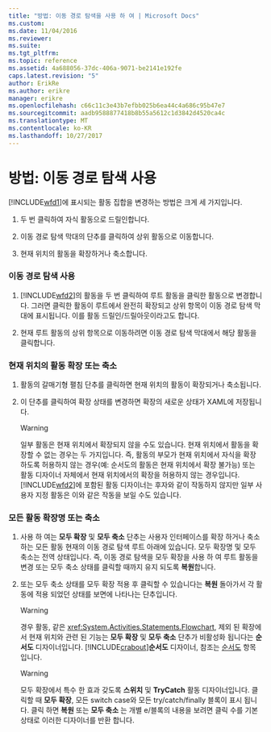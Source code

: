```yaml
---
title: "방법: 이동 경로 탐색을 사용 하 여 | Microsoft Docs"
ms.custom: 
ms.date: 11/04/2016
ms.reviewer: 
ms.suite: 
ms.tgt_pltfrm: 
ms.topic: reference
ms.assetid: 4a688056-37dc-406a-9071-be2141e192fe
caps.latest.revision: "5"
author: ErikRe
ms.author: erikre
manager: erikre
ms.openlocfilehash: c66c11c3e43b7efbb025b6ea44c4a686c95b47e7
ms.sourcegitcommit: aadb9588877418b8b55a5612c1d3842d4520ca4c
ms.translationtype: MT
ms.contentlocale: ko-KR
ms.lasthandoff: 10/27/2017
---
```

# <a name="how-to-use-breadcrumb-navigation"></a>방법: 이동 경로 탐색 사용
[!INCLUDE[wfd1](../workflow-designer/includes/wfd1_md.md)]에 표시되는 활동 집합을 변경하는 방법은 크게 세 가지입니다.  
  
1.  두 번 클릭하여 자식 활동으로 드릴인합니다.  
  
2.  이동 경로 탐색 막대의 단추를 클릭하여 상위 활동으로 이동합니다.  
  
3.  현재 위치의 활동을 확장하거나 축소합니다.  
  
### <a name="using-breadcrumb-navigation"></a>이동 경로 탐색 사용  
  
1.  [!INCLUDE[wfd2](../workflow-designer/includes/wfd2_md.md)]의 활동을 두 번 클릭하여 루트 활동을 클릭한 활동으로 변경합니다. 그러면 클릭한 활동이 루트에서 완전히 확장되고 상위 항목이 이동 경로 탐색 막대에 표시됩니다. 이를 활동 드릴인/드릴아웃이라고도 합니다.  
  
2.  현재 루트 활동의 상위 항목으로 이동하려면 이동 경로 탐색 막대에서 해당 활동을 클릭합니다.  
  
### <a name="expanding-or-collapsing-an-activity-in-place"></a>현재 위치의 활동 확장 또는 축소  
  
1.  활동의 갈매기형 펼침 단추를 클릭하면 현재 위치의 활동이 확장되거나 축소됩니다.  
  
2.  이 단추를 클릭하여 확장 상태를 변경하면 확장의 새로운 상태가 XAML에 저장됩니다.  
  
    > [!WARNING]
    >  일부 활동은 현재 위치에서 확장되지 않을 수도 있습니다. 현재 위치에서 활동을 확장할 수 없는 경우는 두 가지입니다. 즉, 활동의 부모가 현재 위치에서 자식을 확장하도록 허용하지 않는 경우(예: 순서도의 활동은 현재 위치에서 확장 불가능) 또는 활동 디자이너 자체에서 현재 위치에서의 확장을 허용하지 않는 경우입니다. [!INCLUDE[wfd2](../workflow-designer/includes/wfd2_md.md)]에 포함된 활동 디자이너는 후자와 같이 작동하지 않지만 일부 사용자 지정 활동은 이와 같은 작동을 보일 수도 있습니다.  
  
### <a name="expanding-all-or-collapsing-all-activities"></a>모든 활동 확장명 또는 축소  
  
1.  사용 하 여는 **모두 확장** 및 **모두 축소** 단추는 사용자 인터페이스를 확장 하거나 축소 하는 모든 활동 현재의 이동 경로 탐색 루트 아래에 있습니다. 모두 확장명 및 모두 축소는 전역 상태입니다. 즉, 이동 경로 탐색을 모두 확장을 사용 하 여 루트 활동을 변경 또는 모두 축소 상태를 클릭할 때까지 유지 되도록 **복원**합니다.  
  
2.  또는 모두 축소 상태를 모두 확장 적용 후 클릭할 수 있습니다는 **복원** 돌아가서 각 활동에 적용 되었던 상태를 보면에 나타나는 단추입니다.  
  
    > [!WARNING]
    >  경우 활동, 같은 <xref:System.Activities.Statements.Flowchart>, 제외 된 확장에서 현재 위치와 관련 된 기능는 **모두 확장** 및 **모두 축소** 단추가 비활성화 됩니다는 **순서도**  디자이너입니다. [!INCLUDE[crabout](../test/includes/crabout_md.md)]**순서도** 디자이너, 참조는 [순서도](../workflow-designer/flowchart-activity-designer.md) 항목입니다.  
  
    > [!WARNING]
    >  모두 확장에서 특수 한 효과 갖도록 **스위치** 및 **TryCatch** 활동 디자이너입니다. 클릭할 때 **모두 확장**, 모든 switch case와 모든 try/catch/finally 블록이 표시 됩니다. 클릭 하면 **복원** 또는 **모두 축소** 는 개별 e/블록의 내용을 보려면 클릭 수를 기본 상태로 이러한 디자이너를 반환 합니다.